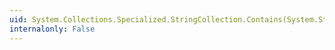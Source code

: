 ```yaml
---
uid: System.Collections.Specialized.StringCollection.Contains(System.String)
internalonly: False
---
```

